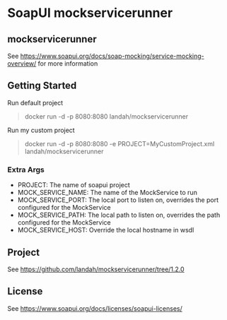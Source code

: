 # SoapUI mockservicerunner


## mockservicerunner

See <https://www.soapui.org/docs/soap-mocking/service-mocking-overview/> for more information


## Getting Started

Run default project
>docker run -d -p 8080:8080 landah/mockservicerunner

Run my custom project 
>docker run -d -p 8080:8080 -e PROJECT=MyCustomProject.xml landah/mockservicerunner

### Extra Args
- PROJECT: The name of soapui project
- MOCK_SERVICE_NAME: The name of the MockService to run
- MOCK_SERVICE_PORT: The local port to listen on, overrides the port configured for the MockService
- MOCK_SERVICE_PATH: The local path to listen on, overrides the path configured for the MockService
- MOCK_SERVICE_HOST: Override the local hostname in wsdl

## Project 
See <https://github.com/landah/mockservicerunner/tree/1.2.0>

## License

See <https://www.soapui.org/docs/licenses/soapui-licenses/>